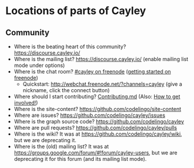 # Locations of parts of Cayley

## Community
- Where is the beating heart of this community?  https://discourse.cayley.io/
- Where is the mailing list?  https://discourse.cayley.io/ (enable mailing list mode under options)
- Where is the chat room?  [#cayley on freenode](irc://irc.freenode.net/cayley) ([getting started on freenode](http://richard.esplins.org/siwi/2011/07/08/getting-started-freenode-irc/))
  - Quickstart: http://webchat.freenode.net/?channels=cayley (give a nickname, click the connect button)
- Where should I start contributing? [Contributing.md](Contributing.md) (Also: [How to get involved!](https://discourse.cayley.io/t/how-to-get-involved/44))
- Where is the site-content? https://github.com/codelingo/site-content
- Where are issues? https://github.com/codelingo/cayley/issues
- Where is the graph source code? https://github.com/codelingo/cayley
- Where are pull requests? https://github.com/codelingo/cayley/pulls
- Where is the wiki?  It was at https://github.com/codelingo/cayley/wiki, but we are deprecating it.
- Where is the (old) mailing list?  It was at https://groups.google.com/forum/#!forum/cayley-users, but we are deprecating it for this forum (and its mailing list mode).
